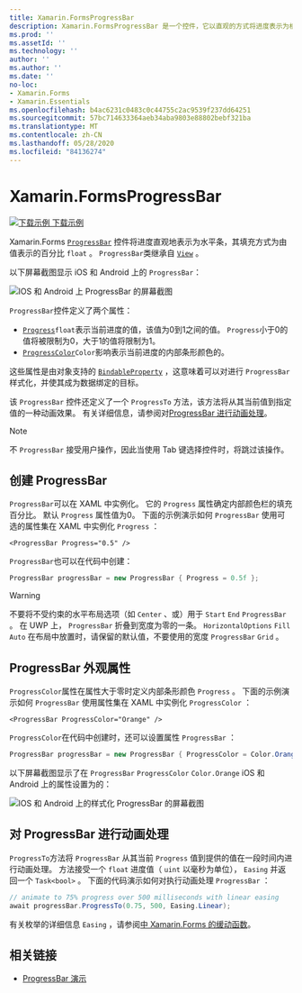 ```yaml
---
title: Xamarin.FormsProgressBar
description: Xamarin.FormsProgressBar 是一个控件，它以直观的方式将进度表示为根据 float 属性填充的水平栏。
ms.prod: ''
ms.assetId: ''
ms.technology: ''
author: ''
ms.author: ''
ms.date: ''
no-loc:
- Xamarin.Forms
- Xamarin.Essentials
ms.openlocfilehash: b4ac6231c0483c0c44755c2ac9539f237dd64251
ms.sourcegitcommit: 57bc714633364aeb34aba9803e88802bebf321ba
ms.translationtype: MT
ms.contentlocale: zh-CN
ms.lasthandoff: 05/28/2020
ms.locfileid: "84136274"
---
```

# <a name="xamarinforms-progressbar"></a>Xamarin.FormsProgressBar
[![下载示例](~/media/shared/download.png) 下载示例](https://docs.microsoft.com/samples/xamarin/xamarin-forms-samples/userinterface-progressbardemos/)

Xamarin.Forms [`ProgressBar`](xref:Xamarin.Forms.ProgressBar) 控件将进度直观地表示为水平条，其填充方式为由值表示的百分比 `float` 。 `ProgressBar`类继承自 [`View`](xref:Xamarin.Forms.View) 。

以下屏幕截图显示 iOS 和 Android 上的 `ProgressBar`：

![IOS 和 Android 上 ProgressBar 的屏幕截图](progressbar-images/progressbars-default.png "IOS 和 Android 上的 ProgressBar")

`ProgressBar`控件定义了两个属性：

* [`Progress`](xref:Xamarin.Forms.ProgressBar.Progress)`float`表示当前进度的值，该值为0到1之间的值。 `Progress`小于0的值将被限制为0，大于1的值将限制为1。
* [`ProgressColor`](xref:Xamarin.Forms.ProgressBar.ProgressColor)`Color`影响表示当前进度的内部条形颜色的。

这些属性是由对象支持的 [`BindableProperty`](xref:Xamarin.Forms.BindableProperty) ，这意味着可以对进行 `ProgressBar` 样式化，并使其成为数据绑定的目标。

该 `ProgressBar` 控件还定义了一个 `ProgressTo` 方法，该方法将从其当前值到指定值的一种动画效果。 有关详细信息，请参阅对[ProgressBar 进行动画处理](#animate-a-progressbar)。

> [!NOTE]
> 不 `ProgressBar` 接受用户操作，因此当使用 Tab 键选择控件时，将跳过该操作。

## <a name="create-a-progressbar"></a>创建 ProgressBar

`ProgressBar`可以在 XAML 中实例化。 它的 `Progress` 属性确定内部颜色栏的填充百分比。 默认 `Progress` 属性值为0。 下面的示例演示如何 `ProgressBar` 使用可选的属性集在 XAML 中实例化 `Progress` ：

```xaml
<ProgressBar Progress="0.5" />
```

`ProgressBar`也可以在代码中创建：

```csharp
ProgressBar progressBar = new ProgressBar { Progress = 0.5f };
```

> [!WARNING]
> 不要将不受约束的水平布局选项（如 `Center` 、或）用于 `Start` `End` `ProgressBar` 。 在 UWP 上， `ProgressBar` 折叠到宽度为零的一条。 `HorizontalOptions` `Fill` `Auto` 在布局中放置时，请保留的默认值，不要使用的宽度 `ProgressBar` `Grid` 。

## <a name="progressbar-appearance-properties"></a>ProgressBar 外观属性

`ProgressColor`属性在属性大于零时定义内部条形颜色 `Progress` 。 下面的示例演示如何 `ProgressBar` 使用属性集在 XAML 中实例化 `ProgressColor` ：

```xaml
<ProgressBar ProgressColor="Orange" />
```

`ProgressColor`在代码中创建时，还可以设置属性 `ProgressBar` ：

```csharp
ProgressBar progressBar = new ProgressBar { ProgressColor = Color.Orange };
```

以下屏幕截图显示了在 `ProgressBar` `ProgressColor` `Color.Orange` iOS 和 Android 上的属性设置为的：

![IOS 和 Android 上的样式化 ProgressBar 的屏幕截图](progressbar-images/progressbars-styled.png "IOS 和 Android 上的 ProgressBar 样式")

## <a name="animate-a-progressbar"></a>对 ProgressBar 进行动画处理

`ProgressTo`方法将 `ProgressBar` 从其当前 `Progress` 值到提供的值在一段时间内进行动画处理。 方法接受一个 `float` 进度值（ `uint` 以毫秒为单位）， `Easing` 并返回一个 `Task<bool>` 。 下面的代码演示如何对执行动画处理 `ProgressBar` ：

```csharp
// animate to 75% progress over 500 milliseconds with linear easing
await progressBar.ProgressTo(0.75, 500, Easing.Linear);
```

有关枚举的详细信息 `Easing` ，请参阅[中 Xamarin.Forms 的缓动函数](~/xamarin-forms/user-interface/animation/easing.md)。

## <a name="related-links"></a>相关链接

* [ProgressBar 演示](https://docs.microsoft.com/samples/xamarin/xamarin-forms-samples/userinterface-progressbardemos/)

